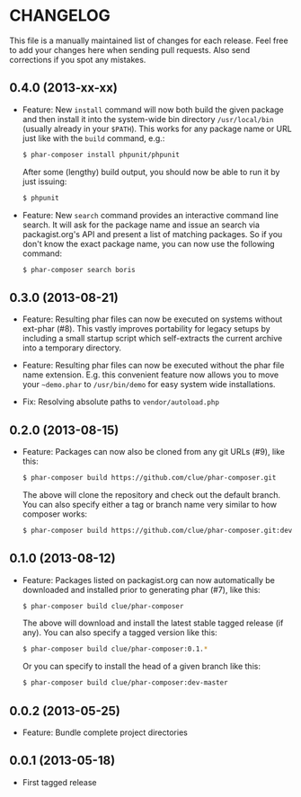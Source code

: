 # CHANGELOG

This file is a manually maintained list of changes for each release. Feel free
to add your changes here when sending pull requests. Also send corrections if
you spot any mistakes.

## 0.4.0 (2013-xx-xx)

*   Feature: New `install` command will now both build the given package and then
    install it into the system-wide bin directory `/usr/local/bin` (usually already
    in your `$PATH`). This works for any package name or URL just like with the
    `build` command, e.g.:

    ```bash
    $ phar-composer install phpunit/phpunit
    ```

    After some (lengthy) build output, you should now be able to run it by just issuing:

    ```bash
    $ phpunit
    ```

*   Feature: New `search` command provides an interactive command line search.
    It will ask for the package name and issue an search via packagist.org's API and
    present a list of matching packages. So if you don't know the exact package name,
    you can now use the following command:

    ```bash
    $ phar-composer search boris
    ```

## 0.3.0 (2013-08-21)

*   Feature: Resulting phar files can now be executed on systems without
    ext-phar (#8). This vastly improves portability for legacy setups by including
    a small startup script which self-extracts the current archive into a temporary
    directory.

*   Feature: Resulting phar files can now be executed without the phar file name
    extension. E.g. this convenient feature now allows you to move your `~demo.phar`
    to `/usr/bin/demo` for easy system wide installations.

*   Fix: Resolving absolute paths to `vendor/autoload.php`

## 0.2.0 (2013-08-15)

*   Feature: Packages can now also be cloned from any git URLs (#9), like this:

    ```bash
    $ phar-composer build https://github.com/clue/phar-composer.git
    ```

    The above will clone the repository and check out the default branch.
    You can also specify either a tag or branch name very similar to how composer works:

    ```bash
    $ phar-composer build https://github.com/clue/phar-composer.git:dev-master
    ```

## 0.1.0 (2013-08-12)

*   Feature: Packages listed on packagist.org can now automatically be downloaded and installed
    prior to generating phar (#7), like this:

    ```bash
    $ phar-composer build clue/phar-composer
    ```

    The above will download and install the latest stable tagged release (if any).
    You can also specify a tagged version like this:

    ```bash
    $ phar-composer build clue/phar-composer:0.1.*
    ```

    Or you can specify to install the head of a given branch like this:

    ```bash
    $ phar-composer build clue/phar-composer:dev-master
    ```

## 0.0.2 (2013-05-25)

*   Feature: Bundle complete project directories

## 0.0.1 (2013-05-18)

*   First tagged release

